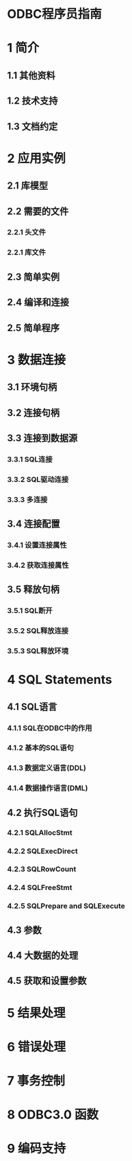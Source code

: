 # ODBC程序员指南
# 1 简介
## 1.1 其他资料
## 1.2 技术支持
## 1.3 文档约定
# 2 应用实例
## 2.1 库模型
## 2.2 需要的文件
### 2.2.1 头文件
### 2.2.1 库文件
## 2.3 简单实例
## 2.4 编译和连接
## 2.5 简单程序
# 3 数据连接
## 3.1 环境句柄
## 3.2 连接句柄
## 3.3 连接到数据源
### 3.3.1 SQL连接
### 3.3.2 SQL驱动连接
### 3.3.3 多连接
## 3.4 连接配置
### 3.4.1 设置连接属性
### 3.4.2 获取连接属性
## 3.5 释放句柄
### 3.5.1 SQL断开
### 3.5.2 SQL释放连接
### 3.5.3 SQL释放环境
# 4 SQL Statements
## 4.1 SQL语言
### 4.1.1 SQL在ODBC中的作用
### 4.1.2 基本的SQL语句
### 4.1.3 数据定义语言(DDL)
### 4.1.4 数据操作语言(DML)
## 4.2 执行SQL语句
### 4.2.1 SQLAllocStmt
### 4.2.2 SQLExecDirect
### 4.2.3 SQLRowCount
### 4.2.4 SQLFreeStmt
### 4.2.5 SQLPrepare and SQLExecute
## 4.3 参数


## 4.4 大数据的处理

## 4.5 获取和设置参数

# 5 结果处理
# 6 错误处理
# 7 事务控制
# 8 ODBC3.0 函数
# 9 编码支持
